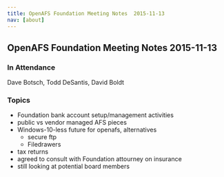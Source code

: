 ```yaml
---
title: OpenAFS Foundation Meeting Notes  2015-11-13
nav: [about]
---
```


## OpenAFS Foundation Meeting Notes  2015-11-13 ##

### In Attendance ###

 Dave Botsch,
 Todd DeSantis,
 David Boldt
 
### Topics ###

* Foundation bank account setup/management activities
* public vs vendor managed AFS pieces
* Windows-10-less future for openafs, alternatives
  * secure ftp
  * Filedrawers
* tax returns
* agreed to consult with Foundation attourney on insurance
* still looking at potential board members
